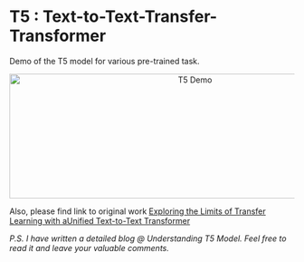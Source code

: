 # T5 : Text-to-Text-Transfer-Transformer
Demo of the T5 model for various pre-trained task.
<p align="center">
  <img src="https://github.com/prakhar21/T5-Text-to-Text-Transfer-Transformer/blob/master/t5.gif" width="640" height="220" title="T5 Demo">
</p>

Also, please find link to original work [Exploring the Limits of Transfer Learning with aUnified Text-to-Text Transformer](https://arxiv.org/pdf/1910.10683.pdf)

_P.S. I have written a detailed blog @ Understanding T5 Model. Feel free to read it and leave your valuable comments._

